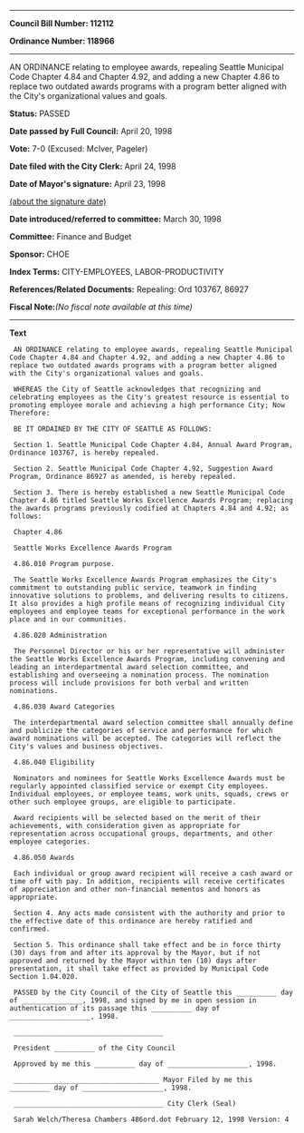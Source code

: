 

********

**Council Bill Number: 112112**
   
**Ordinance Number: 118966**
********

 AN ORDINANCE relating to employee awards, repealing Seattle Municipal Code Chapter 4.84 and Chapter 4.92, and adding a new Chapter 4.86 to replace two outdated awards programs with a program better aligned with the City's organizational values and goals.

**Status:** PASSED
   
**Date passed by Full Council:** April 20, 1998
   
**Vote:** 7-0 (Excused: McIver, Pageler)
   
**Date filed with the City Clerk:** April 24, 1998
   
**Date of Mayor's signature:** April 23, 1998
   
[(about the signature date)](/~public/approvaldate.htm)
   
   
   
**Date introduced/referred to committee:** March 30, 1998
   
**Committee:** Finance and Budget
   
**Sponsor:** CHOE
   
   
**Index Terms:** CITY-EMPLOYEES, LABOR-PRODUCTIVITY

**References/Related Documents:** Repealing: Ord 103767, 86927

**Fiscal Note:**_(No fiscal note available at this time)_

********

**Text**
   
```
 AN ORDINANCE relating to employee awards, repealing Seattle Municipal Code Chapter 4.84 and Chapter 4.92, and adding a new Chapter 4.86 to replace two outdated awards programs with a program better aligned with the City's organizational values and goals.

 WHEREAS the City of Seattle acknowledges that recognizing and celebrating employees as the City's greatest resource is essential to promoting employee morale and achieving a high performance City; Now Therefore:

 BE IT ORDAINED BY THE CITY OF SEATTLE AS FOLLOWS:

 Section 1. Seattle Municipal Code Chapter 4.84, Annual Award Program, Ordinance 103767, is hereby repealed.

 Section 2. Seattle Municipal Code Chapter 4.92, Suggestion Award Program, Ordinance 86927 as amended, is hereby repealed.

 Section 3. There is hereby established a new Seattle Municipal Code Chapter 4.86 titled Seattle Works Excellence Awards Program; replacing the awards programs previously codified at Chapters 4.84 and 4.92; as follows:

 Chapter 4.86

 Seattle Works Excellence Awards Program

 4.86.010 Program purpose.

 The Seattle Works Excellence Awards Program emphasizes the City's commitment to outstanding public service, teamwork in finding innovative solutions to problems, and delivering results to citizens. It also provides a high profile means of recognizing individual City employees and employee teams for exceptional performance in the work place and in our communities.

 4.86.020 Administration

 The Personnel Director or his or her representative will administer the Seattle Works Excellence Awards Program, including convening and leading an interdepartmental award selection committee, and establishing and overseeing a nomination process. The nomination process will include provisions for both verbal and written nominations.

 4.86.030 Award Categories

 The interdepartmental award selection committee shall annually define and publicize the categories of service and performance for which award nominations will be accepted. The categories will reflect the City's values and business objectives.

 4.86.040 Eligibility

 Nominators and nominees for Seattle Works Excellence Awards must be regularly appointed classified service or exempt City employees. Individual employees, or employee teams, work units, squads, crews or other such employee groups, are eligible to participate.

 Award recipients will be selected based on the merit of their achievements, with consideration given as appropriate for representation across occupational groups, departments, and other employee categories.

 4.86.050 Awards

 Each individual or group award recipient will receive a cash award or time off with pay. In addition, recipients will receive certificates of appreciation and other non-financial mementos and honors as appropriate.

 Section 4. Any acts made consistent with the authority and prior to the effective date of this ordinance are hereby ratified and confirmed.

 Section 5. This ordinance shall take effect and be in force thirty (30) days from and after its approval by the Mayor, but if not approved and returned by the Mayor within ten (10) days after presentation, it shall take effect as provided by Municipal Code Section 1.04.020.

 PASSED by the City Council of the City of Seattle this __________ day of _______________, 1998, and signed by me in open session in authentication of its passage this __________ day of ____________________, 1998.

 _____________________________________

 President __________ of the City Council

 Approved by me this __________ day of ____________________, 1998.

 ____________________________________ Mayor Filed by me this __________ day of ____________________, 1998.

 _____________________________________ City Clerk (Seal)

 Sarah Welch/Theresa Chambers 486ord.dot February 12, 1998 Version: 4

```
